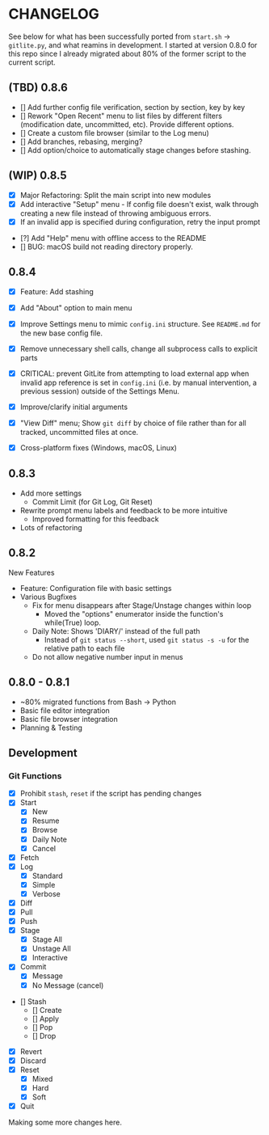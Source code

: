# CHANGELOG

See below for what has been successfully ported from `start.sh` -> `gitlite.py`, and what reamins in development. I started at version 0.8.0 for this repo since I already migrated about 80% of the former script to the current script.

## (TBD) 0.8.6

- [] Add further config file verification, section by section, key by key
- [] Rework "Open Recent" menu to list files by different filters (modification date, uncommitted, etc). Provide different options.
- [] Create a custom file browser (similar to the Log menu)
- [] Add branches, rebasing, merging?
- [] Add option/choice to automatically stage changes before stashing.

## (WIP) 0.8.5

- [x] Major Refactoring: Split the main script into new modules
- [x] Add interactive "Setup" menu - If config file doesn't exist, walk through creating a new file instead of throwing ambiguous errors.
- [x] If an invalid app is specified during configuration, retry the input prompt
- [?] Add "Help" menu with offline access to the README
- [] BUG: macOS build not reading directory properly.

## 0.8.4

- [x] Feature: Add stashing
- [x] Add "About" option to main menu
- [x] Improve Settings menu to mimic `config.ini` structure. See `README.md` for the new base config file.
- [x] Remove unnecessary shell calls, change all subprocess calls to explicit parts
- [x] CRITICAL: prevent GitLite from attempting to load external app when invalid app reference is set in `config.ini` (i.e. by manual intervention, a previous session) outside of the Settings Menu.
- [x] Improve/clarify initial arguments
- [x] "View Diff" menu; Show `git diff` by choice of file rather than for all tracked, uncommitted files at once.

- [x] Cross-platform fixes (Windows, macOS, Linux)

## 0.8.3

- Add more settings
  - Commit Limit (for Git Log, Git Reset)
- Rewrite prompt menu labels and feedback to be more intuitive
  - Improved formatting for this feedback
- Lots of refactoring

## 0.8.2

New Features

- Feature: Configuration file with basic settings
- Various Bugfixes
  - Fix for menu disappears after Stage/Unstage changes within loop
    - Moved the "options" enumerator inside the function's while(True) loop.
  - Daily Note: Shows 'DIARY/' instead of the full path
    - Instead of `git status --short`, used `git status -s -u` for the relative path to each file
  - Do not allow negative number input in menus

## 0.8.0 - 0.8.1

- ~80% migrated functions from Bash -> Python
- Basic file editor integration
- Basic file browser integration
- Planning & Testing

## Development

### Git Functions

- [x] Prohibit `stash`, `reset` if the script has pending changes
- [x] Start
  - [x] New
  - [x] Resume
  - [x] Browse
  - [x] Daily Note
  - [x] Cancel
- [x] Fetch
- [x] Log
  - [x] Standard
  - [x] Simple
  - [x] Verbose
- [x] Diff
- [x] Pull
- [x] Push
- [x] Stage
  - [x] Stage All
  - [x] Unstage All
  - [x] Interactive
- [x] Commit
  - [x] Message
  - [x] No Message (cancel)
- [] Stash
  - [] Create
  - [] Apply
  - [] Pop
  - [] Drop
- [x] Revert
- [x] Discard
- [x] Reset
  - [x] Mixed
  - [x] Hard
  - [x] Soft
- [x] Quit

Making some more changes here.
